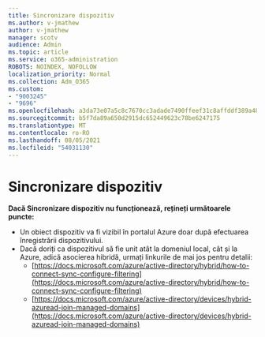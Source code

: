 ```yaml
---
title: Sincronizare dispozitiv
ms.author: v-jmathew
author: v-jmathew
manager: scotv
audience: Admin
ms.topic: article
ms.service: o365-administration
ROBOTS: NOINDEX, NOFOLLOW
localization_priority: Normal
ms.collection: Adm_O365
ms.custom:
- "9003245"
- "9696"
ms.openlocfilehash: a3da73e07a5c8c7670cc3adade7490ffeef31c8affddf389a48a8be11e8b58a2
ms.sourcegitcommit: b5f7da89a650d2915dc652449623c78be6247175
ms.translationtype: MT
ms.contentlocale: ro-RO
ms.lasthandoff: 08/05/2021
ms.locfileid: "54031130"
---
```

# <a name="device-sync"></a>Sincronizare dispozitiv

**Dacă Sincronizare dispozitiv nu funcționează, rețineți următoarele puncte:**

- Un obiect dispozitiv va fi vizibil în portalul Azure doar după efectuarea înregistrării dispozitivului.
- Dacă doriți ca dispozitivul să fie unit atât la domeniul local, cât și la Azure, adică asocierea hibridă, urmați linkurile de mai jos pentru detalii:
  - [https://docs.microsoft.com/azure/active-directory/hybrid/how-to-connect-sync-configure-filtering](https://docs.microsoft.com/azure/active-directory/hybrid/how-to-connect-sync-configure-filtering)
  - [https://docs.microsoft.com/azure/active-directory/devices/hybrid-azuread-join-managed-domains](https://docs.microsoft.com/azure/active-directory/devices/hybrid-azuread-join-managed-domains)
